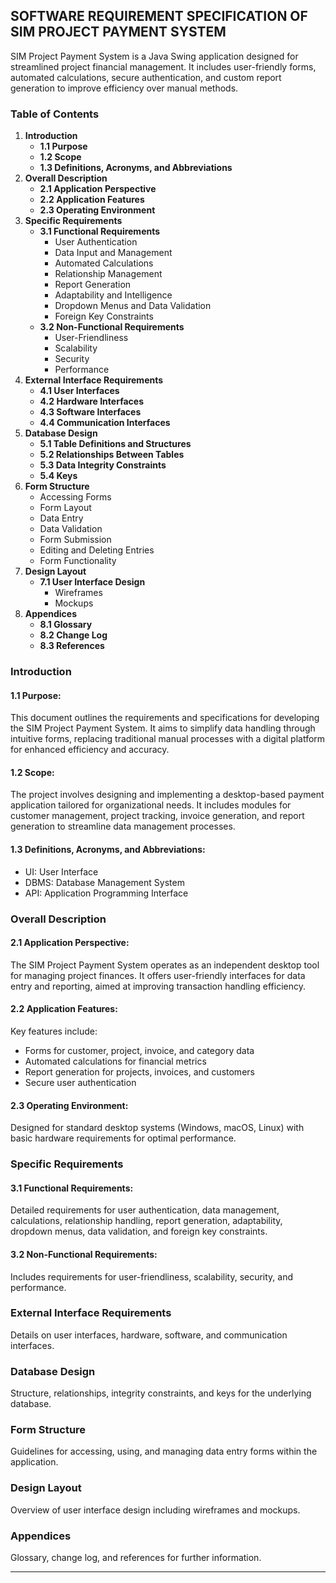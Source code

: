 

## SOFTWARE REQUIREMENT SPECIFICATION OF SIM PROJECT PAYMENT SYSTEM


SIM Project Payment System is a Java Swing application designed for streamlined project financial management. It includes user-friendly forms, automated calculations, secure authentication, and custom report generation to improve efficiency over manual methods.

### Table of Contents
1. **Introduction**
   - **1.1 Purpose**
   - **1.2 Scope**
   - **1.3 Definitions, Acronyms, and Abbreviations**
2. **Overall Description**
   - **2.1 Application Perspective**
   - **2.2 Application Features**
   - **2.3 Operating Environment**
3. **Specific Requirements**
   - **3.1 Functional Requirements**
     - User Authentication
     - Data Input and Management
     - Automated Calculations
     - Relationship Management
     - Report Generation
     - Adaptability and Intelligence
     - Dropdown Menus and Data Validation
     - Foreign Key Constraints
   - **3.2 Non-Functional Requirements**
     - User-Friendliness
     - Scalability
     - Security
     - Performance
4. **External Interface Requirements**
   - **4.1 User Interfaces**
   - **4.2 Hardware Interfaces**
   - **4.3 Software Interfaces**
   - **4.4 Communication Interfaces**
5. **Database Design**
   - **5.1 Table Definitions and Structures**
   - **5.2 Relationships Between Tables**
   - **5.3 Data Integrity Constraints**
   - **5.4 Keys**
6. **Form Structure**
   - Accessing Forms
   - Form Layout
   - Data Entry
   - Data Validation
   - Form Submission
   - Editing and Deleting Entries
   - Form Functionality
7. **Design Layout**
   - **7.1 User Interface Design**
     - Wireframes
     - Mockups
8. **Appendices**
   - **8.1 Glossary**
   - **8.2 Change Log**
   - **8.3 References**

### Introduction
#### 1.1 Purpose:
This document outlines the requirements and specifications for developing the SIM Project Payment System. It aims to simplify data handling through intuitive forms, replacing traditional manual processes with a digital platform for enhanced efficiency and accuracy.

#### 1.2 Scope:
The project involves designing and implementing a desktop-based payment application tailored for organizational needs. It includes modules for customer management, project tracking, invoice generation, and report generation to streamline data management processes.

#### 1.3 Definitions, Acronyms, and Abbreviations:
- UI: User Interface
- DBMS: Database Management System
- API: Application Programming Interface

### Overall Description
#### 2.1 Application Perspective:
The SIM Project Payment System operates as an independent desktop tool for managing project finances. It offers user-friendly interfaces for data entry and reporting, aimed at improving transaction handling efficiency.

#### 2.2 Application Features:
Key features include:
- Forms for customer, project, invoice, and category data
- Automated calculations for financial metrics
- Report generation for projects, invoices, and customers
- Secure user authentication

#### 2.3 Operating Environment:
Designed for standard desktop systems (Windows, macOS, Linux) with basic hardware requirements for optimal performance.

### Specific Requirements
#### 3.1 Functional Requirements:
Detailed requirements for user authentication, data management, calculations, relationship handling, report generation, adaptability, dropdown menus, data validation, and foreign key constraints.

#### 3.2 Non-Functional Requirements:
Includes requirements for user-friendliness, scalability, security, and performance.

### External Interface Requirements
Details on user interfaces, hardware, software, and communication interfaces.

### Database Design
Structure, relationships, integrity constraints, and keys for the underlying database.

### Form Structure
Guidelines for accessing, using, and managing data entry forms within the application.

### Design Layout
Overview of user interface design including wireframes and mockups.

### Appendices
Glossary, change log, and references for further information.

---
